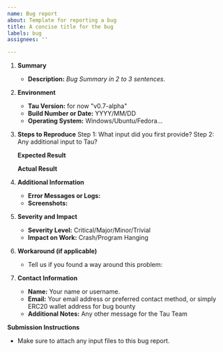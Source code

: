 ```yaml
---
name: Bug report
about: Template for reporting a bug
title: A concise title for the bug
labels: bug
assignees: ''

---
```


1. **Summary**
   - **Description:** _Bug Summary in 2 to 3 sentences._

2. **Environment**
   - **Tau Version:** for now "v0.7-alpha"
   - **Build Number or Date:** YYYY/MM/DD
   - **Operating System:** Windows/Ubuntu/Fedora...

3. **Steps to Reproduce**
    Step 1: What input did you first provide?
    Step 2: Any additional input to Tau?

    **Expected Result**

    **Actual Result**

4. **Additional Information**
   - **Error Messages or Logs:**
   - **Screenshots:**

5. **Severity and Impact**
   - **Severity Level:** Critical/Major/Minor/Trivial
   - **Impact on Work:** Crash/Program Hanging

6. **Workaround (if applicable)**
   - Tell us if you found a way around this problem:

7. **Contact Information**
   - **Name:** Your name or username.
   - **Email:** Your email address or preferred contact method, or simply ERC20 wallet address for bug bounty
   - **Additional Notes:** Any other message for the Tau Team

**Submission Instructions**
   - Make sure to attach any input files to this bug report.
